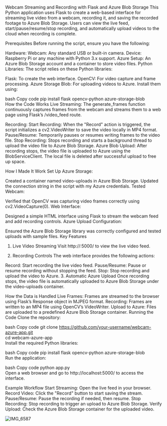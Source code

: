 Webcam Streaming and Recording with Flask and Azure Blob Storage
This Python application uses Flask to create a web-based interface for streaming live video from a webcam, recording it, and saving the recorded footage to Azure Blob Storage. Users can view the live feed, start/pause/resume/stop recording, and automatically upload videos to the cloud when recording is complete.

Prerequisites
Before running the script, ensure you have the following:

Hardware:
Webcam: Any standard USB or built-in camera.
Device: Raspberry Pi or any machine with Python 3.x support.
Azure Setup:
An Azure Blob Storage account and a container to store video files.
Python Libraries:
The script relies on these Python libraries:

Flask: To create the web interface.
OpenCV: For video capture and frame processing.
Azure Storage Blob: For uploading videos to Azure.
Install them using:

bash
Copy code
pip install flask opencv-python azure-storage-blob  
How the Code Works
Live Streaming:
The generate_frames function continuously captures frames from the webcam and streams them to a web page using Flask’s /video_feed route.

Recording:
Start Recording: When the "Record" action is triggered, the script initializes a cv2.VideoWriter to save the video locally in MP4 format.
Pause/Resume: Temporarily pauses or resumes writing frames to the video file.
Stop Recording: Stops recording and starts a background thread to upload the video file to Azure Blob Storage.
Azure Blob Upload:
After recording stops, the video file is uploaded to Azure using the BlobServiceClient. The local file is deleted after successful upload to free up space.

How I Made It Work
Set Up Azure Storage:

Created a container named video-uploads in Azure Blob Storage.
Updated the connection string in the script with my Azure credentials.
Tested Webcam:

Verified that OpenCV was capturing video frames correctly using cv2.VideoCapture(0).
Web Interface:

Designed a simple HTML interface using Flask to stream the webcam feed and add recording controls.
Azure Upload Configuration:

Ensured the Azure Blob Storage library was correctly configured and tested uploads with sample files.
Key Features
1. Live Video Streaming
Visit http://<your-server-ip>:5000/ to view the live video feed.

2. Recording Controls
The web interface provides the following actions:

Record: Start recording the live video feed.
Pause/Resume: Pause or resume recording without stopping the feed.
Stop: Stop recording and upload the video to Azure.
3. Automatic Azure Upload
Once recording stops, the video file is automatically uploaded to Azure Blob Storage under the video-uploads container.

How the Data is Handled
Live Frames: Frames are streamed to the browser using Flask’s Response object in MJPEG format.
Recording: Frames are written to an MP4 file using OpenCV’s VideoWriter.
Upload to Azure: Files are uploaded to a predefined Azure Blob Storage container.
Running the Code
Clone the repository:

bash
Copy code
git clone https://github.com/your-username/webcam-azure-app.git  
cd webcam-azure-app  
Install the required Python libraries:

bash
Copy code
pip install flask opencv-python azure-storage-blob  
Run the application:

bash
Copy code
python app.py  
Open a web browser and go to http://localhost:5000/ to access the interface.

Example Workflow
Start Streaming: Open the live feed in your browser.
Record Video: Click the "Record" button to start saving the stream.
Pause/Resume: Pause the recording if needed, then resume.
Stop Recording: Stop recording to trigger an upload to Azure Blob Storage.
Verify Upload: Check the Azure Blob Storage container for the uploaded video.

![IMG_6587](https://github.com/user-attachments/assets/36637f5c-d5a9-45a2-9f3d-f2b0420b3852)
